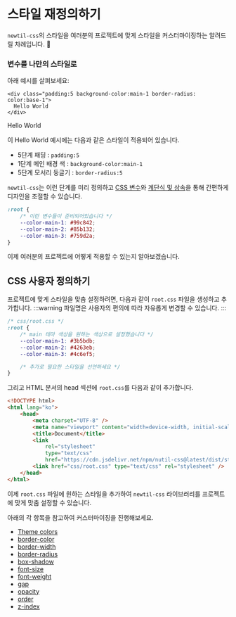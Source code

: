 <script setup>
import ExampleSection from "../components/ExampleSection.vue"
</script>

# 스타일 재정의하기

`newtil-css`의 스타일을 여러분의 프로젝트에 맞게 스타일을 커스터마이징하는 알려드릴 차례입니다. 🚀

### 변수를 나만의 스타일로

아래 예시를 살펴보세요:

```html{1}
<div class="padding:5 background-color:main-1 border-radius: color:base-1">
  Hello World
</div>
```

<ExampleSection>
  <template #h>스타일 재정의하기</template>
  <div class="padding:5 bg-color:main-1 border-radius:5 color:base-1">Hello World</div>
</ExampleSection>

이 Hello World 예시에는 다음과 같은 스타일이 적용되어 있습니다.

-   5단계 패딩 : `padding:5`
-   1단계 메인 배경 색 : `background-color:main-1`
-   5단계 모서리 둥글기 : `border-radius:5`

`newtil-css`는 이런 단계를 미리 정의하고 [CSS 변수](https://developer.mozilla.org/en-US/docs/Web/CSS/Using_CSS_custom_properties)와 [계단식 및 상속](https://developer.mozilla.org/ko/docs/Learn/CSS/Building_blocks/Cascade_and_inheritance)을 통해 간편하게 디자인을 조절할 수 있습니다.

```css
:root {
    /* 이런 변수들이 준비되어있습니다 */
    --color-main-1: #99c842;
    --color-main-2: #85b132;
    --color-main-3: #759d2a;
}
```

이제 여러분의 프로젝트에 어떻게 적용할 수 있는지 알아보겠습니다.

## CSS 사용자 정의하기

프로젝트에 맞게 스타일을 맞춤 설정하려면, 다음과 같이 `root.css` 파일을 생성하고 추가합니다.
:::warning
파일명은 사용자의 편의에 따라 자유롭게 변경할 수 있습니다.
:::

```css
/* css/root.css */
:root {
    /* main 테마 색상을 원하는 색상으로 설정했습니다 */
    --color-main-1: #3b5bdb;
    --color-main-2: #4263eb;
    --color-main-3: #4c6ef5;

    /* 추가로 필요한 스타일을 선언하세요 */
}
```

그리고 HTML 문서의 head 섹션에 `root.css`를 다음과 같이 추가합니다.

```html {11}
<!DOCTYPE html>
<html lang="ko">
    <head>
        <meta charset="UTF-8" />
        <meta name="viewport" content="width=device-width, initial-scale=1.0" />
        <title>Document</title>
        <link
            rel="stylesheet"
            type="text/css"
            href="https://cdn.jsdelivr.net/npm/nutil-css@latest/dist/style.css" />
        <link href="css/root.css" type="text/css" rel="stylesheet" />
    </head>
</html>
```

이제 `root.css` 파일에 원하는 스타일을 추가하여 `newtil-css` 라이브러리를 프로젝트에 맞게 맞춤 설정할 수 있습니다.

아래의 각 항목을 참고하여 커스터마이징을 진행해보세요.

-   [Theme colors](../variables/theme-colors.md)
-   [border-color](../variables/border-color.md)
-   [border-width](../variables/border-width.md)
-   [border-radius](../variables/border-radius.md)
-   [box-shadow](../variables/box-shadow.md)
-   [font-size](../variables/font-size.md)
-   [font-weight](../variables/font-weight.md)
-   [gap](../variables/gap.md)
-   [opacity](../variables/opacity.md)
-   [order](../variables/order.md)
-   [z-index](../variables/z-index.md)
